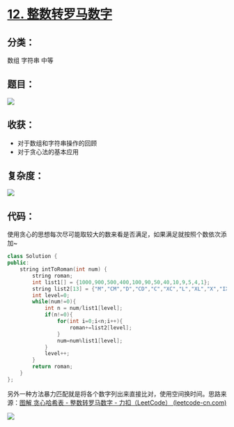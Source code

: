 # [12. 整数转罗马数字](https://leetcode-cn.com/problems/integer-to-roman/)

## 分类：

数组	字符串	中等

## 题目：

![](E:\代码库\leetcode\img\12_1.PNG)

## 收获：

- 对于数组和字符串操作的回顾
- 对于贪心法的基本应用

## 复杂度：

![](E:\代码库\leetcode\img\12_2.PNG)

## 代码：

使用贪心的思想每次尽可能取较大的数来看是否满足，如果满足就按照个数依次添加~

```c++
class Solution {
public:
    string intToRoman(int num) {
        string roman;
        int list1[] = {1000,900,500,400,100,90,50,40,10,9,5,4,1};
        string list2[13] = {"M","CM","D","CD","C","XC","L","XL","X","IX","V","IV","I"};
        int level=0;
        while(num!=0){
            int n = num/list1[level];
            if(n!=0){
                for(int i=0;i<n;i++){
                    roman+=list2[level];
                }
                num=num%list1[level];
            }
            level++;
        }
        return roman;
    }
};
```

另外一种方法暴力匹配就是将各个数字列出来直接比对，使用空间换时间。思路来源：[图解 贪心哈希表 - 整数转罗马数字 - 力扣（LeetCode） (leetcode-cn.com)](https://leetcode-cn.com/problems/integer-to-roman/solution/tan-xin-ha-xi-biao-tu-jie-by-ml-zimingmeng/)

![](E:\代码库\leetcode\img\12_3.PNG)

